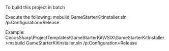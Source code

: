 ﻿To build this project in batch

Execute the following:
msbuild GameStarterKitInstaller.sln /p:Configuration=Release

Example:
CocosSharp\ProjectTemplates\GameStarterKit\VSIX\GameStarterKitInstaller>msbuild GameStarterKitInstaller.sln /p:Configuration=Release